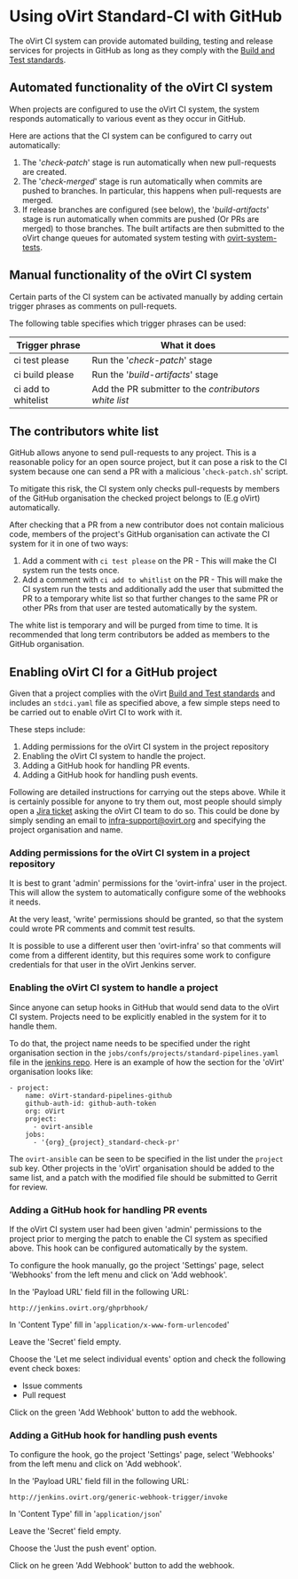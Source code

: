 Using oVirt Standard-CI with GitHub
===================================

The oVirt CI system can provide automated building, testing and release services
for projects in GitHub as long as they comply with the [Build and Test
standards][1].

[1]: Build_and_test_standards.markdown

Automated functionality of the oVirt CI system
----------------------------------------------

When projects are configured to use the oVirt CI system, the system responds
automatically to various event as they occur in GitHub.

Here are actions that the CI system can be configured to carry out automatically:

1. The '*check-patch*' stage is run automatically when new pull-requests are created.
2. The '*check-merged*' stage is run automatically when commits are pushed to
   branches. In particular, this happens when pull-requests are merged.
3. If release branches are configured (see below), the '*build-artifacts*' stage
   is run automatically when commits are pushed (Or PRs are merged) to those
   branches. The built artifacts are then submitted to the oVirt change queues
   for automated system testing with [ovirt-system-tests][2].

[2]: http://ovirt-system-tests.readthedocs.io

Manual functionality of the oVirt CI system
-------------------------------------------

Certain parts of the CI system can be activated manually by adding certain
trigger phrases as comments on pull-requets.

The following table specifies which trigger phrases can be used:

Trigger phrase      | What it does
--------------------|--------------------------------------------------------
ci test please      | Run the '*check-patch*' stage
ci build please     | Run the '*build-artifacts*' stage
ci add to whitelist | Add the PR submitter to the *contributors white list*

The contributors white list
---------------------------

GitHub allows anyone to send pull-requests to any project. This is a reasonable
policy for an open source project, but it can pose a risk to the CI system
because one can send a PR with a malicious '`check-patch.sh`' script.

To mitigate this risk, the CI system only checks pull-requests by members of the
GitHub organisation the checked project belongs to (E.g oVirt) automatically.

After checking that a PR from a new contributor does not contain malicious code,
members of the project's GitHub organisation can activate the CI system for it
in one of two ways:

1. Add a comment with `ci test please` on the PR - This will make the CI
   system run the tests once.
2. Add a comment with `ci add to whitlist` on the PR - This will make the CI
   system run the tests and additionally add the user that submitted the PR to a
   temporary white list so that further changes to the same PR or other PRs from
   that user are tested automatically by the system.

The white list is temporary and will be purged from time to time. It is
recommended that long term contributors be added as members to the GitHub
organisation.

Enabling oVirt CI for a GitHub project
--------------------------------------

Given that a project complies with the oVirt [Build and Test standards][1] and
includes an `stdci.yaml` file as specified above, a few simple steps need
to be carried out to enable oVirt CI to work with it.

These steps include:

1. Adding permissions for the oVirt CI system in the project repository
2. Enabling the oVirt CI system to handle the project.
3. Adding a GitHub hook for handling PR events.
4. Adding a GitHub hook for handling push events.

Following are detailed instructions for carrying out the steps above. While it
is certainly possible for anyone to try them out, most people should simply open
a [Jira ticket][2] asking the oVirt CI team to do so. This could be done by
simply sending an email to [infra-support@ovirt.org][3] and specifying the
project organisation and name.

[2]: https://ovirt-jira.atlassian.net
[3]: mailto:infra-support@ovirt.org

### Adding permissions for the oVirt CI system in a project repository
It is best to grant 'admin' permissions for the 'ovirt-infra' user in the project.
This will allow the system to automatically configure some of the webhooks it
needs.

At the very least, 'write' permissions should be granted, so that the system
could wrote PR comments and commit test results.

It is possible to use a different user then 'ovirt-infra' so that comments will
come from a different identity, but this requires some work to configure
credentials for that user in the oVirt Jenkins server.

### Enabling the oVirt CI system to handle a project
Since anyone can setup hooks in GitHub that would send data to the oVirt CI
system. Projects need to be explicitly enabled in the system for it to handle
them.

To do that, the project name needs to be specified under the right organisation
section in the `jobs/confs/projects/standard-pipelines.yaml` file in the
[jenkins repo][4]. Here is an example of how the section for the 'oVirt'
organisation looks like:

    - project:
        name: oVirt-standard-pipelines-github
        github-auth-id: github-auth-token
        org: oVirt
        project:
          - ovirt-ansible
        jobs:
          - '{org}_{project}_standard-check-pr'

The `ovirt-ansible` can be seen to be specified in the list under the
`project` sub key. Other projects in the 'oVirt' organisation should be added
to the same list, and a patch with the modified file should be submitted to
Gerrit for review.

[4]: http://jenkins.ovirt.org

### Adding a GitHub hook for handling PR events
If the oVirt CI system user had been given 'admin' permissions to the project
prior to merging the patch to enable the CI system as specified above. This hook
can be configured automatically by the system.

To configure the hook manually, go the project 'Settings' page, select
'Webhooks' from the left menu and click on 'Add webhook'.

In the 'Payload URL' field fill in the following URL:

    http://jenkins.ovirt.org/ghprbhook/

In 'Content Type' fill in '`application/x-www-form-urlencoded`'

Leave the 'Secret' field empty.

Choose the 'Let me select individual events' option and check the following
event check boxes:

* Issue comments
* Pull request

Click on the green 'Add Webhook' button to add the webhook.

### Adding a GitHub hook for handling push events
To configure the hook, go the project 'Settings' page, select
'Webhooks' from the left menu and click on 'Add webhook'.

In the 'Payload URL' field fill in the following URL:

    http://jenkins.ovirt.org/generic-webhook-trigger/invoke

In 'Content Type' fill in '`application/json`'

Leave the 'Secret' field empty.

Choose the 'Just the push event' option.

Click on he green 'Add Webhook' button to add the webhook.
